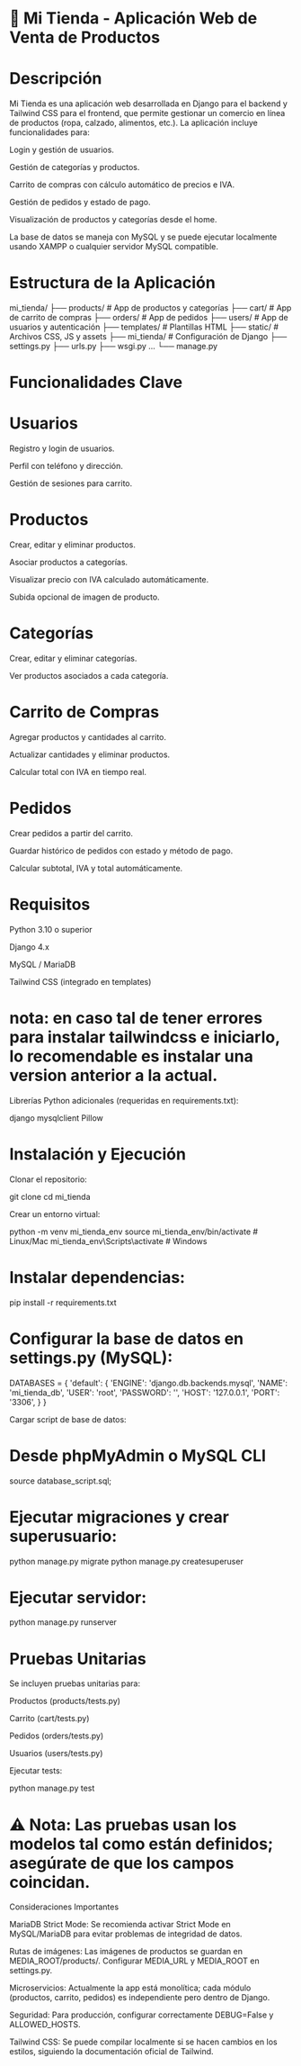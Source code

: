 # 🛒 Mi Tienda - Aplicación Web de Venta de Productos
# Descripción

Mi Tienda es una aplicación web desarrollada en Django para el backend y Tailwind CSS para el frontend, que permite gestionar un comercio en línea de productos (ropa, calzado, alimentos, etc.).
La aplicación incluye funcionalidades para:

Login y gestión de usuarios.

Gestión de categorías y productos.

Carrito de compras con cálculo automático de precios e IVA.

Gestión de pedidos y estado de pago.

Visualización de productos y categorías desde el home.

La base de datos se maneja con MySQL y se puede ejecutar localmente usando XAMPP o cualquier servidor MySQL compatible.

# Estructura de la Aplicación
mi_tienda/
├── products/         # App de productos y categorías
├── cart/             # App de carrito de compras
├── orders/           # App de pedidos
├── users/            # App de usuarios y autenticación
├── templates/        # Plantillas HTML
├── static/           # Archivos CSS, JS y assets
├── mi_tienda/        # Configuración de Django
    ├── settings.py
    ├── urls.py
    ├── wsgi.py
    ...
└── manage.py

# Funcionalidades Clave
# Usuarios

Registro y login de usuarios.

Perfil con teléfono y dirección.

Gestión de sesiones para carrito.

# Productos

Crear, editar y eliminar productos.

Asociar productos a categorías.

Visualizar precio con IVA calculado automáticamente.

Subida opcional de imagen de producto.

# Categorías

Crear, editar y eliminar categorías.

Ver productos asociados a cada categoría.

# Carrito de Compras

Agregar productos y cantidades al carrito.

Actualizar cantidades y eliminar productos.

Calcular total con IVA en tiempo real.

# Pedidos

Crear pedidos a partir del carrito.

Guardar histórico de pedidos con estado y método de pago.

Calcular subtotal, IVA y total automáticamente.

# Requisitos

Python 3.10 o superior

Django 4.x

MySQL / MariaDB

Tailwind CSS (integrado en templates)
# nota: en caso tal de tener errores para instalar tailwindcss e iniciarlo, lo recomendable es instalar una version anterior a la actual.

Librerías Python adicionales (requeridas en requirements.txt):

django
mysqlclient
Pillow

# Instalación y Ejecución

Clonar el repositorio:

git clone <URL-del-repositorio>
cd mi_tienda


Crear un entorno virtual:

python -m venv mi_tienda_env
source mi_tienda_env/bin/activate  # Linux/Mac
mi_tienda_env\Scripts\activate     # Windows


# Instalar dependencias:

pip install -r requirements.txt


# Configurar la base de datos en settings.py (MySQL):

DATABASES = {
    'default': {
        'ENGINE': 'django.db.backends.mysql',
        'NAME': 'mi_tienda_db',
        'USER': 'root',
        'PASSWORD': '',
        'HOST': '127.0.0.1',
        'PORT': '3306',
    }
}


Cargar script de base de datos:

# Desde phpMyAdmin o MySQL CLI
source database_script.sql;


# Ejecutar migraciones y crear superusuario:

python manage.py migrate
python manage.py createsuperuser


# Ejecutar servidor:

python manage.py runserver

# Pruebas Unitarias

Se incluyen pruebas unitarias para:

Productos (products/tests.py)

Carrito (cart/tests.py)

Pedidos (orders/tests.py)

Usuarios (users/tests.py)

Ejecutar tests:

python manage.py test


# ⚠ Nota: Las pruebas usan los modelos tal como están definidos; asegúrate de que los campos coincidan.

Consideraciones Importantes

MariaDB Strict Mode: Se recomienda activar Strict Mode en MySQL/MariaDB para evitar problemas de integridad de datos.

Rutas de imágenes: Las imágenes de productos se guardan en MEDIA_ROOT/products/. Configurar MEDIA_URL y MEDIA_ROOT en settings.py.

Microservicios: Actualmente la app está monolítica; cada módulo (productos, carrito, pedidos) es independiente pero dentro de Django.

Seguridad: Para producción, configurar correctamente DEBUG=False y ALLOWED_HOSTS.

Tailwind CSS: Se puede compilar localmente si se hacen cambios en los estilos, siguiendo la documentación oficial de Tailwind.
